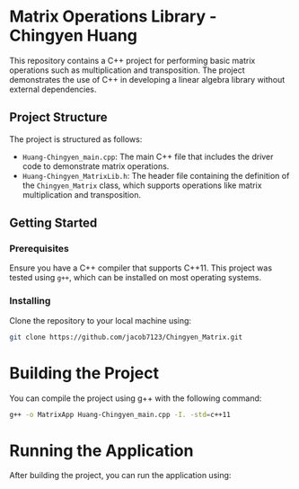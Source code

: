 # Matrix Operations Library - Chingyen Huang

This repository contains a C++ project for performing basic matrix operations such as multiplication and transposition. The project demonstrates the use of C++ in developing a linear algebra library without external dependencies.

## Project Structure

The project is structured as follows:

- `Huang-Chingyen_main.cpp`: The main C++ file that includes the driver code to demonstrate matrix operations.
- `Huang-Chingyen_MatrixLib.h`: The header file containing the definition of the `Chingyen_Matrix` class, which supports operations like matrix multiplication and transposition.

## Getting Started

### Prerequisites

Ensure you have a C++ compiler that supports C++11. This project was tested using `g++`, which can be installed on most operating systems.

### Installing

Clone the repository to your local machine using:

```bash
git clone https://github.com/jacob7123/Chingyen_Matrix.git
```

# Building the Project
You can compile the project using g++ with the following command:
```bash
g++ -o MatrixApp Huang-Chingyen_main.cpp -I. -std=c++11
```

# Running the Application
After building the project, you can run the application using:



